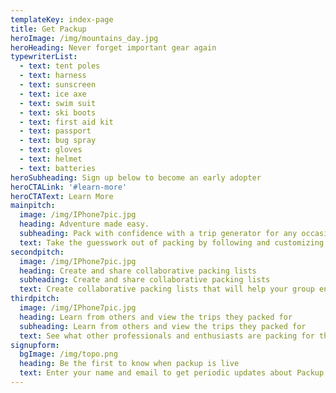 ```yaml
---
templateKey: index-page
title: Get Packup
heroImage: /img/mountains_day.jpg
heroHeading: Never forget important gear again
typewriterList:
  - text: tent poles
  - text: harness
  - text: sunscreen
  - text: ice axe
  - text: swim suit
  - text: ski boots
  - text: first aid kit
  - text: passport
  - text: bug spray
  - text: gloves
  - text: helmet
  - text: batteries
heroSubheading: Sign up below to become an early adopter
heroCTALink: '#learn-more'
heroCTAText: Learn More
mainpitch:
  image: /img/IPhone7pic.jpg
  heading: Adventure made easy.
  subheading: Pack with confidence with a trip generator for any occasion
  text: Take the guesswork out of packing by following and customizing comprehensive packing lists that are tailored to your excursion type, making sure you have everything necessary for what you’re doing and where you're staying.
secondpitch:
  image: /img/IPhone7pic.jpg
  heading: Create and share collaborative packing lists
  subheading: Create and share collaborative packing lists
  text: Create collaborative packing lists that will help your group ensure everyone has their share of essential items, and that nothing gets left behind (or double packed).
thirdpitch:
  image: /img/IPhone7pic.jpg
  heading: Learn from others and view the trips they packed for
  subheading: Learn from others and view the trips they packed for
  text: See what other professionals and enthusiasts are packing for their excursions, improving and refining your own personal packing lists.
signupform:
  bgImage: /img/topo.png
  heading: Be the first to know when packup is live
  text: Enter your name and email to get periodic updates about Packup
---
```

